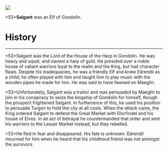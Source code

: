 ![](salgant/0.jpg)

<53>**Salgant** was an Elf of Gondolin.

# History
---

<53>Salgant was the Lord of the House of the Harp in Gondolin. He was heavy and squat, and owned a harp of gold. He presided over a noble house of valiant warriors loyal to the realm and the King, but had character flaws. Despite his inadequacies, he was a friendly Elf and knew Eärendil as a child; he often played with him and taught him to play music with the wooden pipes he made for him. He was said to have fawned on Maeglin.

<53>Unfortunately, Salgant was a traitor and was persuaded by Maeglin to join in his conspiracy to seize the kingship of Gondolin for himself, though the prospect frightened Salgant. In furtherance of this, he used his position to persuade Turgon to hold the city at all costs. When the attack came, the King ordered Salgant to defend the Great Market with Glorfindel and his house of Elves. In an act of betrayal he countermanded that order and sent his warriors to the Lesser Market instead, but they rebelled.

<53>He fled in fear and disappeared. His fate is unknown. Eärendil mourned for him when he heard that his childhood friend was not amongst the survivors.
